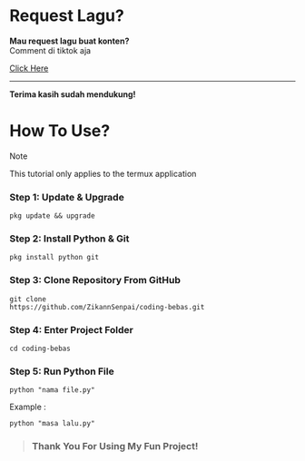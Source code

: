 # Request Lagu?  

**Mau request lagu buat konten?**  
Comment di tiktok aja

[Click Here](https://www.tiktok.com/@zikannsenpai)

---

**Terima kasih sudah mendukung!**


# How To Use?


> [!NOTE]
> This tutorial only applies to the termux application
> ### Step 1: Update & Upgrade
> ```
> pkg update && upgrade
> ```
> ### Step 2: Install Python & Git
> ```
> pkg install python git
> ```
> ### Step 3: Clone Repository From GitHub
> ```
> git clone
> https://github.com/ZikannSenpai/coding-bebas.git
> ```
> ### Step 4: Enter Project Folder
> ```
> cd coding-bebas
> ```
> ### Step 5: Run Python File
> ```
> python "nama file.py"
> ```
> Example :
> ```
> python "masa lalu.py"
> ```

> ### Thank You For Using My Fun Project!